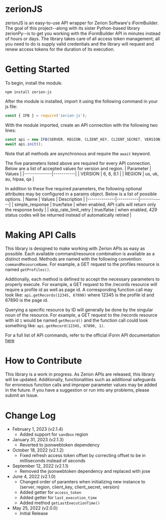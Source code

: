 # zerionJS

zerionJS is an easy-to-use API wrapper for Zerion Software's iFormBuilder. The goal of this project--along with its sister Python-based library zerionPy--is to get you working with the iFormBuilder API in minutes instead of hours or days. The library takes care of all access token management; all you need to do is supply valid credentials and the library will request and renew access tokens for the duration of its execution.

# Getting Started

To begin, install the module.

```
npm install zerion-js
```

After the module is installed, import it using the following command in your js file:

```javascript
const { IFB } = require('zerion-js');
```

With the module imported, create an API connection with the following two lines:

```javascript
const api = new IFB(SERVER, REGION, CLIENT_KEY, CLIENT_SECRET, VERSION);
await api.init();
```

Note that all methods are asynchronous and require the `await` keyword.

The five parameters listed above are required for every API connection. Below are a list of accepted values for version and region.
| Parameter | Values |
|--------------|-----------|
| VERSION | 6, 8, 8.1 |
| REGION | us, uk, au, hipaa, qa |

In addition to these five required parameters, the following optional attributes may be configured in a params object. Below is a list of possible options.
| Name | Values | Description |
|--------------|-----------|------------|
| simple_response | true/false | when enabled, API calls will return only the response body |
| skip_rate_limit_retry | true/false | when enabled, 429 status codes will be returned instead of automatically retried |

# Making API Calls

This library is designed to make working with Zerion APIs as easy as possible. Each available command/resource combination is available as a distinct method. Methods are named with the following convention: `commandResourceName`. For example, a GET request to the profiles resource is named `getProfiles()`.

Additionally, each method is defined to accept the necessary parameters to properly execute. For example, a GET request to the /records resource will require a profile id as well as page id. A corresponding function call may look like: `api.getRecords(12345, 67890)` where 12345 is the profile id and 67890 is the page id.

Querying a specific resource by ID will generally be done by the singular noun of the resource. For example, a GET request to the /records resource with id `1` would be named `getRecord()` and the function call could look something like: `api.getRecord(12345, 67890, 1)`.

For a full list of API commands, refer to the official iForm API documentation [here](https://iformbuilder80.docs.apiary.io/)

# How to Contribute

This library is a work in progress. As Zerion APIs are released, this library will be updated. Additionally, functionalities such as additional safeguards for erroneous function calls and improper parameter values may be added in the future. If you have a suggestion or run into any problems, please submit an Issue.

# Change Log

- February 1, 2023 (v2.1.4)
    - Added support for `sandbox` region
- January 31, 2023 (v2.1.3)
    - Reverted to jsonwebtoken dependency
- October 18, 2022 (v2.1.2)
    - Fixed refresh access token offset by correcting offset to be in milliseconds instead of seconds
- September 12, 2022 (v2.1.1)
    - Removed the jsonwebtoken dependency and replaced with jose
- June 4, 2022 (v2.1.0)
    - Changed order of paramters when initializing new instance to (server, region, client_key, client_secret, version)
    - Added getter for `access_token`
    - Added getter for `last_execution_time`
    - Added method `getLastExecutionTime()`
- May 25, 2022 (v2.0.0)
   - Initial Release
